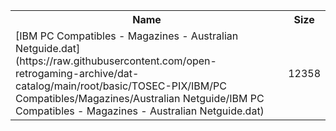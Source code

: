 <table>
<tr><th>Name</th><th>Size</th></tr>
<tr><td>[IBM PC Compatibles - Magazines - Australian Netguide.dat](https://raw.githubusercontent.com/open-retrogaming-archive/dat-catalog/main/root/basic/TOSEC-PIX/IBM/PC Compatibles/Magazines/Australian Netguide/IBM PC Compatibles - Magazines - Australian Netguide.dat)</td><td>12358</td></tr>
</table>
